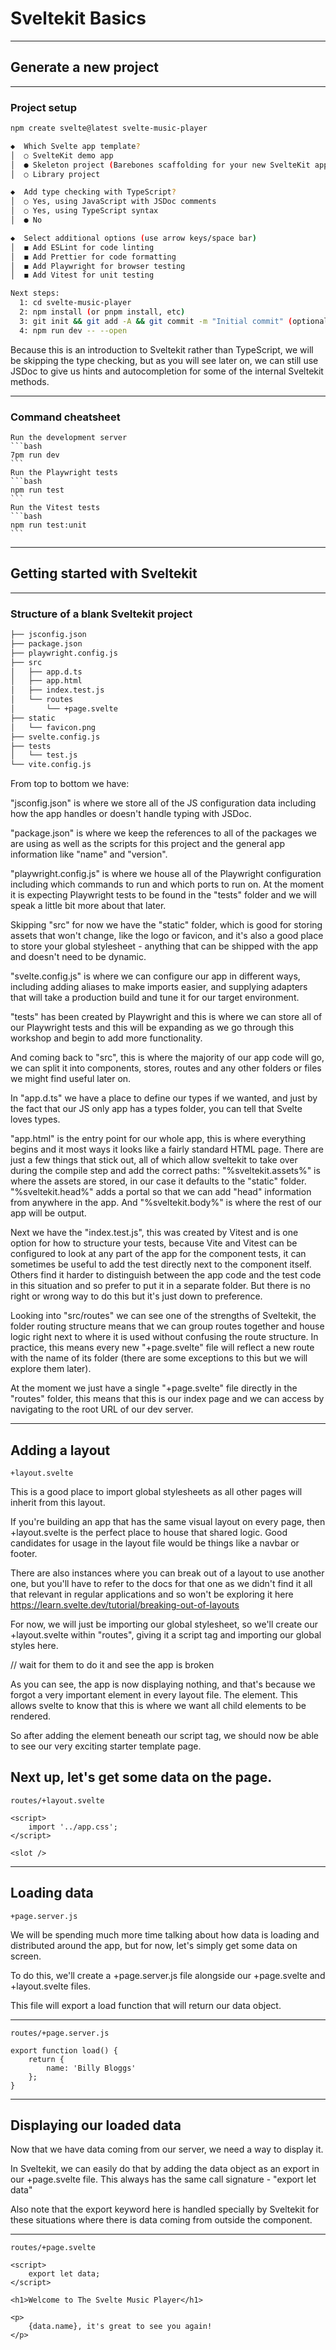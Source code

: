 # Sveltekit Basics


---
## Generate a new project
---
### Project setup
```bash
npm create svelte@latest svelte-music-player
```
```bash
◆  Which Svelte app template?
│  ○ SvelteKit demo app
│  ● Skeleton project (Barebones scaffolding for your new SvelteKit app)
│  ○ Library project
```
```bash
◆  Add type checking with TypeScript?
│  ○ Yes, using JavaScript with JSDoc comments
│  ○ Yes, using TypeScript syntax
│  ● No
```
```bash
◆  Select additional options (use arrow keys/space bar)
│  ◼ Add ESLint for code linting
│  ◼ Add Prettier for code formatting
│  ◼ Add Playwright for browser testing
│  ◼ Add Vitest for unit testing
```
```bash
Next steps:
  1: cd svelte-music-player
  2: npm install (or pnpm install, etc)
  3: git init && git add -A && git commit -m "Initial commit" (optional)
  4: npm run dev -- --open
```

Because this is an introduction to Sveltekit rather than TypeScript, we will be skipping the type checking, but as you will see later on, we can still use JSDoc to give us hints and autocompletion for some of the internal Sveltekit methods.

---

### Command cheatsheet
	Run the development server
	```bash
	7pm run dev
	```
	Run the Playwright tests
	```bash
	npm run test
	```
	Run the Vitest tests
	```bash
	npm run test:unit
	```

---

## Getting started with Sveltekit

---
### Structure of a blank Sveltekit project
```bash
├── jsconfig.json
├── package.json
├── playwright.config.js
├── src
│   ├── app.d.ts
│   ├── app.html
│   ├── index.test.js
│   └── routes
│       └── +page.svelte
├── static
│   └── favicon.png
├── svelte.config.js
├── tests
│   └── test.js
└── vite.config.js
```

From top to bottom we have:

"jsconfig.json" is where we store all of the JS configuration data including how the app handles or doesn't handle typing with JSDoc.

"package.json" is where we keep the references to all of the packages we are using as well as the scripts for this project and the general app information like "name" and "version".

"playwright.config.js" is where we house all of the Playwright configuration including which commands to run and which ports to run on. At the moment it is expecting Playwright tests to be found in the "tests" folder and we will speak a little bit more about that later.

Skipping "src" for now we have the "static" folder, which is good for storing assets that won't change, like the logo or favicon, and it's also a good place to store your global stylesheet - anything that can be shipped with the app and doesn't need to be dynamic.

"svelte.config.js" is where we can configure our app in different ways, including adding aliases to make imports easier, and supplying adapters that will take a production build and tune it for our target environment.

"tests" has been created by Playwright and this is where we can store all of our Playwright tests and this will be expanding as we go through this workshop and begin to add more functionality.

And coming back to "src", this is where the majority of our app code will go, we can split it into components, stores, routes and any other folders or files we might find useful later on.

In "app.d.ts" we have a place to define our types if we wanted, and just by the fact that our JS only app has a types folder, you can tell that Svelte loves types.

"app.html" is the entry point for our whole app, this is where everything begins and it most ways it looks like a fairly standard HTML page. There are just a few things that stick out, all of which allow sveltekit to take over during the compile step and add the correct paths:
"%sveltekit.assets%" is where the assets are stored, in our case it defaults to the "static" folder.
"%sveltekit.head%" adds a portal so that we can add "head" information from anywhere in the app.
And "%sveltekit.body%" is where the rest of our app will be output.

Next we have the "index.test.js", this was created by Vitest and is one option for how to structure your tests, because Vite and Vitest can be configured to look at any part of the app for the component tests, it can sometimes be useful to add the test directly next to the component itself. Others find it harder to distinguish between the app code and the test code in this situation and so prefer to put it in a separate folder. But there is no right or wrong way to do this but it's just down to preference.

Looking into "src/routes" we can see one of the strengths of Sveltekit, the folder routing structure means that we can group routes together and house logic right next to where it is used without confusing the route structure. In practice, this means every new "+page.svelte" file will reflect a new route with the name of its folder (there are some exceptions to this but we will explore them later).

At the moment we just have a single "+page.svelte" file directly in the "routes" folder, this means that this is our index page and we can access by navigating to the root URL of our dev server.


---
## Adding a layout
	+layout.svelte

This is a good place to import global stylesheets as all other pages will inherit from this layout.

If you're building an app that has the same visual layout on every page, then +layout.svelte is the perfect place to house that shared logic. Good candidates for usage in the layout file would be things like a navbar or footer.

There are also instances where you can break out of a layout to use another one, but you'll have to refer to the docs for that one as we didn't find it all that relevant in regular applications and so won't be exploring it here
https://learn.svelte.dev/tutorial/breaking-out-of-layouts

For now, we will just be importing our global stylesheet, so we'll create our +layout.svelte within "routes", giving it a script tag and importing our global styles here.

// wait for them to do it and see the app is broken

As you can see, the app is now displaying nothing, and that's because we forgot a very important element in every layout file. The <slot/> element. This allows svelte to know that this is where we want all child elements to be rendered.

So after adding the <slot/> element beneath our script tag, we should now be able to see our very exciting starter template page.

Next up, let's get some data on the page.
---
	routes/+layout.svelte
```
<script>
	import '../app.css';
</script>

<slot />
```
---
## Loading data
	+page.server.js

We will be spending much more time talking about how data is loading and distributed around the app, but for now, let's simply get some data on screen.

To do this, we'll create a +page.server.js file alongside our +page.svelte and +layout.svelte files.

This file will export a load function that will return our data object.


---
	routes/+page.server.js
```
export function load() {
	return {
		name: 'Billy Bloggs'
	};
}
```


---
## Displaying our loaded data

Now that we have data coming from our server, we need a way to display it.

In Sveltekit, we can easily do that by adding the data object as an export in our +page.svelte file. This always has the same call signature - "export let data"

Also note that the export keyword here is handled specially by Sveltekit for these situations where there is data coming from outside the component. 

---
	routes/+page.svelte
```
<script>
	export let data;
</script>

<h1>Welcome to The Svelte Music Player</h1>

<p>
	{data.name}, it's great to see you again!
</p>
```